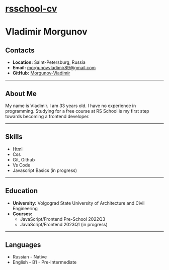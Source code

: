 # __[rsschool-cv](https://morgunovvladimir.github.io/rsschool-cv/)__
# __Vladimir Morgunov__
## __Contacts__
- __Location:__ Saint-Petersburg, Russia
- __Email:__ morgunovvladimir89@gmail.com
- __GitHub:__ [Morgunov-Vladimir](https://github.com/MorgunovVladimir)


---

## __About Me__
My name is Vladimir. I am 33 years old. I have no experience in programming. Studying for a free course at RS School is my first step towards becoming a frontend developer. 

---

## __Skills__
- Html
- Css
- Git, Github
- Vs Code
- Javascript Basics (in progress)

---

## __Education__ 
- __University:__ Volgograd State University of Architecture and Civil Engineering
- __Courses:__
  - JavaScript/Frontend Pre-School 2022Q3
  - JavaScript/Frontend 2023Q1 (in progress)

---

## __Languages__
- Russian - Native
- English - B1 - Pre-Intermediate